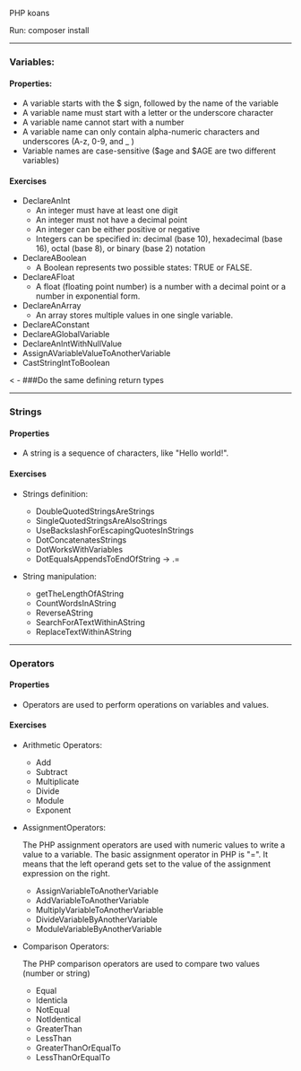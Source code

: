 PHP koans 

Run: composer install

----

### Variables:

#### Properties:
 - A variable starts with the $ sign, followed by the name of the variable
 - A variable name must start with a letter or the underscore character
 - A variable name cannot start with a number
 - A variable name can only contain alpha-numeric characters and underscores (A-z, 0-9, and _ )
 - Variable names are case-sensitive ($age and $AGE are two different variables)

#### Exercises
   - DeclareAnInt
     - An integer must have at least one digit
     - An integer must not have a decimal point
     - An integer can be either positive or negative
     - Integers can be specified in: decimal (base 10), hexadecimal (base 16), octal (base 8), or binary (base 2) notation
   - DeclareABoolean
     - A Boolean represents two possible states: TRUE or FALSE.
   - DeclareAFloat
     - A float (floating point number) is a number with a decimal point or a number in exponential form.
   - DeclareAnArray
     - An array stores multiple values in one single variable.
   - DeclareAConstant
   - DeclareAGlobalVariable
   - DeclareAnIntWithNullValue
   - AssignAVariableValueToAnotherVariable
   - CastStringIntToBoolean

<   - ###Do the same defining return types

-----

### Strings
#### Properties
- A string is a sequence of characters, like "Hello world!".

#### Exercises
- Strings definition:
  - DoubleQuotedStringsAreStrings
  - SingleQuotedStringsAreAlsoStrings
  - UseBackslashForEscapingQuotesInStrings
  - DotConcatenatesStrings
  - DotWorksWithVariables
  - DotEqualsAppendsToEndOfString -> .=

- String manipulation:
  - getTheLengthOfAString
  - CountWordsInAString
  - ReverseAString
  - SearchForATextWithinAString
  - ReplaceTextWithinAString

-----

### Operators
#### Properties
- Operators are used to perform operations on variables and values.

#### Exercises

- Arithmetic Operators:
  - Add
  - Subtract
  - Multiplicate
  - Divide
  - Module
  - Exponent
    
- AssignmentOperators:
  
  The PHP assignment operators are used with numeric values to write a value to a variable.
  The basic assignment operator in PHP is "=". It means that the left operand gets set to the value of the assignment expression on the right.

  - AssignVariableToAnotherVariable
  - AddVariableToAnotherVariable
  - MultiplyVariableToAnotherVariable
  - DivideVariableByAnotherVariable
  - ModuleVariableByAnotherVariable

- Comparison Operators:

  The PHP comparison operators are used to compare two values (number or string)

  - Equal
  - Identicla
  - NotEqual
  - NotIdentical
  - GreaterThan
  - LessThan
  - GreaterThanOrEqualTo
  - LessThanOrEqualTo

